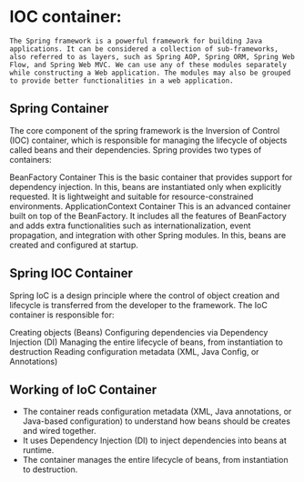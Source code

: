 # IOC container:

`The Spring framework is a powerful framework for building Java applications. It can be considered a collection of sub-frameworks, also referred to as layers, such as Spring AOP, Spring ORM, Spring Web Flow, and Spring Web MVC. We can use any of these modules separately while constructing a Web application. The modules may also be grouped to provide better functionalities in a web application.`

## Spring Container

The core component of the spring framework is the Inversion of Control (IOC) container, which is responsible for managing the lifecycle of objects called beans and their dependencies. Spring provides two types of containers:

BeanFactory Container
This is the basic container that provides support for dependency injection.
In this, beans are instantiated only when explicitly requested.
It is lightweight and suitable for resource-constrained environments.
ApplicationContext Container
This is an advanced container built on top of the BeanFactory.
It includes all the features of BeanFactory and adds extra functionalities such as internationalization, event propagation, and integration with other Spring modules.
In this, beans are created and configured at startup.

## Spring IOC Container

Spring IoC is a design principle where the control of object creation and lifecycle is transferred from the developer to the framework. The IoC container is responsible for:

Creating objects (Beans)
Configuring dependencies via Dependency Injection (DI)
Managing the entire lifecycle of beans, from instantiation to destruction
Reading configuration metadata (XML, Java Config, or Annotations)

## Working of IoC Container

- The container reads configuration metadata (XML, Java annotations, or Java-based configuration) to understand how beans should be creates and wired together.
- It uses Dependency Injection (DI) to inject dependencies into beans at runtime.
- The container manages the entire lifecycle of beans, from instantiation to destruction.
